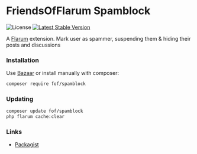 # FriendsOfFlarum Spamblock

![License](https://img.shields.io/badge/license-MIT-blue.svg) [![Latest Stable Version](https://img.shields.io/packagist/v/fof/spamblock.svg)](https://packagist.org/packages/fof/spamblock)

A [Flarum](http://flarum.org) extension. Mark user as spammer, suspending them &amp; hiding their posts and discussions

### Installation

Use [Bazaar](https://discuss.flarum.org/d/5151-flagrow-bazaar-the-extension-marketplace) or install manually with composer:

```sh
composer require fof/spamblock
```

### Updating

```sh
composer update fof/spamblock
php flarum cache:clear
```

### Links

- [Packagist](https://packagist.org/packages/fof/spamblock)
